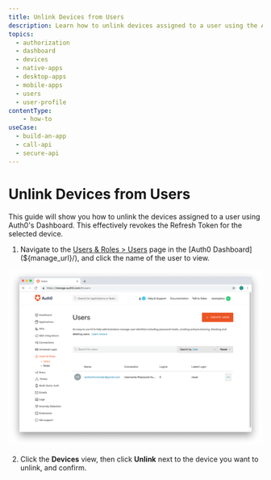 ```yaml
---
title: Unlink Devices from Users
description: Learn how to unlink devices assigned to a user using the Auth0 Management Dashboard. This effectively revokes the Refresh Token for the device.
topics:
  - authorization
  - dashboard
  - devices
  - native-apps
  - desktop-apps
  - mobile-apps
  - users
  - user-profile
contentType: 
    - how-to
useCase:
  - build-an-app
  - call-api
  - secure-api
---
```

# Unlink Devices from Users

This guide will show you how to unlink the devices assigned to a user using Auth0's Dashboard. This effectively revokes the Refresh Token for the selected device.

1. Navigate to the [Users & Roles > Users](${manage_url}/#/users) page in the [Auth0 Dashboard](${manage_url}/), and click the name of the user to view.

![Select User](/media/articles/authorization/user-list.png)

2. Click the **Devices** view, then click **Unlink** next to the device you want to unlink, and confirm.


